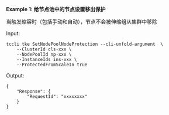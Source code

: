 **Example 1: 给节点池中的节点设置移出保护**

当触发缩容时（包括手动和自动），节点不会被伸缩组从集群中移除

Input: 

```
tccli tke SetNodePoolNodeProtection --cli-unfold-argument  \
    --ClusterId cls-xxx \
    --NodePoolId np-xxx \
    --InstanceIds ins-xxx \
    --ProtectedFromScaleIn true
```

Output: 
```
{
    "Response": {
        "RequestId": "xxxxxxxx"
    }
}
```

